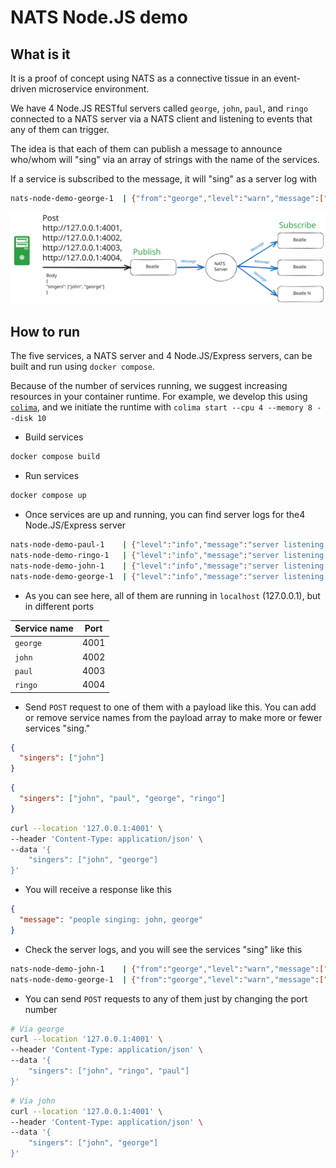 # NATS Node.JS demo

## What is it

It is a proof of concept using NATS as a connective tissue in an event-driven microservice environment.

We have 4 Node.JS RESTful servers called `george`, `john`, `paul`, and `ringo` connected to a NATS server via a NATS client and listening to events that any of them can trigger.

The idea is that each of them can publish a message to announce who/whom will "sing" via an array of strings with the name of the services.

If a service is subscribed to the message, it will "sing" as a server log with

```sh
nats-node-demo-george-1  | {"from":"george","level":"warn","message":["la ♪","la ♩","la ♫","la ♪"],"timestamp":"2023-05-29T09:36:26.470Z","to":["john","george"]}
```

![NATS Node.JS demo diagram](docs/assets/nats-node-demo.svg)

## How to run

The five services, a NATS server and 4 Node.JS/Express servers, can be built and run using `docker compose`.

Because of the number of services running, we suggest increasing resources in your container runtime. For example, we develop this using [`colima`](https://github.com/abiosoft/colima), and we initiate the runtime with `colima start --cpu 4 --memory 8 --disk 10`

- Build services

```sh
docker compose build
```

- Run services

```sh
docker compose up
```

- Once services are up and running, you can find server logs for the4 Node.JS/Express server

```sh
nats-node-demo-paul-1    | {"level":"info","message":"server listening 📡 {\"HOST\":\"127.0.0.1\",\"PORT\":\"4003\"}","timestamp":"2023-05-29T09:09:52.911Z"}
nats-node-demo-ringo-1   | {"level":"info","message":"server listening 📡 {\"HOST\":\"127.0.0.1\",\"PORT\":\"4004\"}","timestamp":"2023-05-29T09:09:53.149Z"}
nats-node-demo-john-1    | {"level":"info","message":"server listening 📡 {\"HOST\":\"127.0.0.1\",\"PORT\":\"4002\"}","timestamp":"2023-05-29T09:09:53.164Z"}
nats-node-demo-george-1  | {"level":"info","message":"server listening 📡 {\"HOST\":\"127.0.0.1\",\"PORT\":\"4001\"}","timestamp":"2023-05-29T09:09:53.179Z"}
```

- As you can see here, all of them are running in `localhost` (127.0.0.1), but in different ports

| Service name | Port |
| ------------ | ---- |
| `george`     | 4001 |
| `john`       | 4002 |
| `paul`       | 4003 |
| `ringo`      | 4004 |

- Send `POST` request to one of them with a payload like this. You can add or remove service names from the payload array to make more or fewer services "sing."

```json
{
  "singers": ["john"]
}
```

```json
{
  "singers": ["john", "paul", "george", "ringo"]
}
```

```sh
curl --location '127.0.0.1:4001' \
--header 'Content-Type: application/json' \
--data '{
    "singers": ["john", "george"]
}'
```

- You will receive a response like this

```json
{
  "message": "people singing: john, george"
}
```

- Check the server logs, and you will see the services "sing" like this

```sh
nats-node-demo-john-1    | {"from":"george","level":"warn","message":["la ♪","la ♩","la ♫","la ♪"],"timestamp":"2023-05-29T09:43:36.179Z","to":["john","george"]}
nats-node-demo-george-1  | {"from":"george","level":"warn","message":["la ♪","la ♩","la ♫","la ♪"],"timestamp":"2023-05-29T09:43:36.181Z","to":["john","george"]}
```

- You can send `POST` requests to any of them just by changing the port number

```sh
# Via george
curl --location '127.0.0.1:4001' \
--header 'Content-Type: application/json' \
--data '{
    "singers": ["john", "ringo", "paul"]
}'
```

```sh
# Via john
curl --location '127.0.0.1:4001' \
--header 'Content-Type: application/json' \
--data '{
    "singers": ["john", "george"]
}'
```
